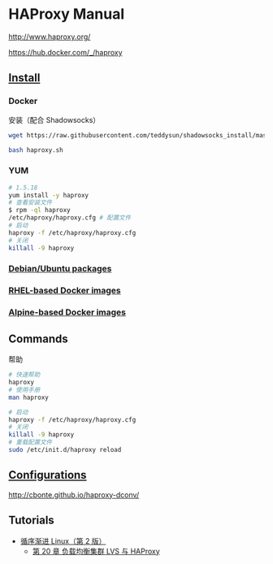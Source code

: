 # HAProxy Manual

<http://www.haproxy.org/>

<https://hub.docker.com/_/haproxy>

## [Install](http://www.haproxy.org/#down)

### Docker

安装（配合 Shadowsocks）

```bash
wget https://raw.githubusercontent.com/teddysun/shadowsocks_install/master/haproxy.sh

bash haproxy.sh
```

### YUM

```bash
# 1.5.18
yum install -y haproxy
# 查看安装文件
$ rpm -ql haproxy
/etc/haproxy/haproxy.cfg # 配置文件
# 启动
haproxy -f /etc/haproxy/haproxy.cfg
# 关闭
killall -9 haproxy
```

### [Debian/Ubuntu packages](https://haproxy.debian.net/)

### [RHEL-based Docker images](https://gitlab.com/aleks001/haproxy)

### [Alpine-based Docker images](https://hub.docker.com/_/haproxy/)

## Commands

帮助

```bash
# 快速帮助
haproxy
# 使用手册
man haproxy
```

```bash
# 启动
haproxy -f /etc/haproxy/haproxy.cfg
# 关闭
killall -9 haproxy
# 重载配置文件
sudo /etc/init.d/haproxy reload
```

## [Configurations](http://www.haproxy.org/#docs)

<http://cbonte.github.io/haproxy-dconv/>

## Tutorials

- [循序渐进 Linux（第 2 版）](http://mrhuangyuhui.gitee.io/books/a8xhlJ.html)
  - [第 20 章 负载均衡集群 LVS 与 HAProxy](http://mrhuangyuhui.gitee.io/books/a8xhlJ_files/text/part0029.html)